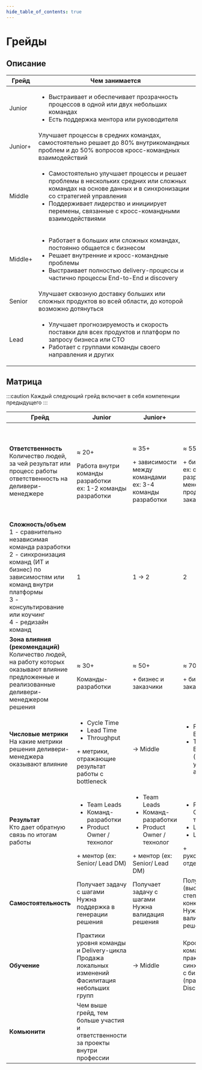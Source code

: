```yaml
---
hide_table_of_contents: true
---
```


# Грейды

## Описание
<div style={{width:'80%'}}>

| Грейд   | Чем занимается                                                                                                                                                                                                                                                                 |
|---------|--------------------------------------------------------------------------------------------------------------------------------------------------------------------------------------------------------------------------------------------------------------------------------|
| Junior  | <ul><li>Выстраивает и обеспечивает прозрачность процессов в одной или двух небольших командах</li><li>Есть поддержка ментора или руководителя</li></ul>                                                                                                                        |
| Junior+ | Улучшает процессы в средних командах, самостоятельно решает до 80% внутрикомандных проблем и до 50% вопросов кросс-командных взаимодействий                                                                                                                                    |
| Middle  | <ul><li>Самостоятельно улучшает процессы и решает проблемы в нескольких средних или сложных командах на основе данных и в синхронизации со стратегией управления</li><li>Поддерживает лидерство и инициирует перемены, связанные с кросс-командными взаимодействиями</li></ul> |
| Middle+ | <ul><li>Работает в больших или сложных командах, постоянно общается с бизнесом</li><li>Решает внутренние и кросс-командные проблемы</li><li>Выстраивает полностью delivery-процессы и частично процессы End-to-End и discovery</li></ul>                                       |
| Senior  | Улучшает сквозную доставку больших или сложных продуктов во всей области, до которой возможно дотянуться                                                                                                                                                                       |
| Lead    | <ul><li>Улучшает прогнозируемость и скорость поставки для всех продуктов и платформ по запросу бизнеса или СТО</li><li>Работает с группами команды своего направления и других</li></ul>                                                                                       |

</div>

## Матрица

:::caution
Каждый следующий грейд включает в себя компетенции предыдущего
:::

| Грейд                                                                                                                                                                                                                          | Junior                                                                                                                 | Junior+                                                                                                                | Middle                                                                                          | Middle+                                                                             | Senior                                                                                                                           | Lead                                                                                                                                                    |
|--------------------------------------------------------------------------------------------------------------------------------------------------------------------------------------------------------------------------------|------------------------------------------------------------------------------------------------------------------------|------------------------------------------------------------------------------------------------------------------------|-------------------------------------------------------------------------------------------------|-------------------------------------------------------------------------------------|----------------------------------------------------------------------------------------------------------------------------------|---------------------------------------------------------------------------------------------------------------------------------------------------------|
| **Ответственность** <br/>Количество людей, за чей результат или процесс работы ответственность на деливери-менеджере                                                                                                           | <p>≈ 20+</p>Работа внутри команды разработки <br/>ex: 1-2 команды разработки                                           | <p>≈ 35+</p>+ зависимости между командами <br/>ex: 3-4 команды разработки                                              | <p>≈ 55+</p>+ бизнес <br/>ex: отдел разработки + менеджеры продукта / заказчики                 | <p>≈ 75+</p>+ зависимые команды <br/>ex: платформенные сервисы  и запросы поддержки | <p>≈ 90+</p>Реализовывает решения через приемников (тимлиды / руководители отделов /групп) <br/>ex: End-to-End поставка ценности | <p>≈ 150+</p>Реализовывает решения через приемников (тимлиды / руководители отделов /групп) и других деливери-менеджеров <br/>ex: редизайн бизнес-линии |
| **Сложность/объем** <br/>1 - сравнительно независимая команда разработки <br/>2 - синхронизация команд (ИТ и бизнес) по зависимостям или команд внутри платформы<br/>3 - консультирование или коучинг <br/>4 - редизайн команд | 1                                                                                                                      | 1 → 2                                                                                                                  | 2                                                                                               | 2 → 3                                                                               | 3, 4                                                                                                                             | 4                                                                                                                                                       |
| **Зона влияния (рекомендаций)** <br/>Количество людей, на работу которых оказывают влияние предложенные и реализованные деливери-менеджером решения                                                                            | <p>≈ 30+</p>Команды-разработки                                                                                         | <p>≈ 50+</p>+ бизнес и заказчики                                                                                       | <p>≈ 70+</p>+ бизнес и заказчики                                                                | <p>≈ 100+</p>+ платформы и поддержка                                                | <p>≈ 140+</p>+ заинтересованные подразделения                                                                                    | <p>Не ограничена</p>+ руководители высшего звена                                                                                                        |
| **Числовые метрики** <br/>На какие метрики решения деливери-менеджера оказывают влияние                                                                                                                                        | <ul><li>Cycle Time</li><li>Lead Time</li><li>Throughput</li></ul>+ метрики, отражающие результат работы с bottleneck   | → Middle                                                                                                               | <ul><li>Flow Efficiency</li><li>Time to Build (поставка с учетом аналитики)</li></ul>           | → Senior                                                                            | End-to-End Time to Market                                                                                                        | Доп. запрос от СТО / СРО                                                                                                                                |
| **Результат** <br/>Кто дает обратную связь по итогам работы                                                                                                                                                                    | <ul><li>Team Leads</li><li>Команд-разработки</li><li>Product Owner / технолог</li></ul>+ ментор (ex:  Senior/ Lead DM) | <ul><li>Team Leads</li><li>Команд-разработки</li><li>Product Owner / технолог</li></ul>+ ментор (ex:  Senior/ Lead DM) | <ul><li>Product Owner / технолог</li><li>Lead РО</li><li>Lead DM</li></ul>+ руководитель отдела | <ul><li>Lead DM</li><li>Lead РО</li><li>Lead IT</li></ul>                           | <ul><li>Lead DM</li><li>Lead РО</li><li>Lead IT</li></ul>                                                                        | <ul><li>CTO</li><li>CPO</li><li>DM Team/Community</li></ul>                                                                                             |
| **Самостоятельность**                                                                                                                                                                                                          | Получает задачу с шагами <br/>Нужна поддержка в генерации решения                                                      | Получает задачу с шагами <br/>Нужна валидация решения                                                                  | Получает цель (высокая степень конкретики) <br/>Нужна валидация решения                         | Получает запрос (низкая степень конкретики) <br/>Нужна валидация решения            | Получает запрос (низкая степень конкретики) <br/>Синхронизация решения со стратегией                                             | Получает запрос (низкая степень конкретики) <br/>Формирует стратегию                                                                                    |
| **Обучение**                                                                                                                                                                                                                   | Практики уровня команды и Delivery-цикла <br/>Продажа локальных изменений <br/>Фасилитация небольших групп             | → Middle                                                                                                               | Кросс-командные практики + синхронизация с бизнесом (практики Discovery)                        | Фасилитация больших групп                                                           | Фреймворки масштабирования <br/>Продажа длительных или многоступенчатых изменений                                                | Организационный (ре-)дизайн                                                                                                                             |
| **Комьюнити**                                                                                                                                                                                                                  | Чем выше грейд, тем  больше участия и ответственности за проекты внутри профессии                                      |

